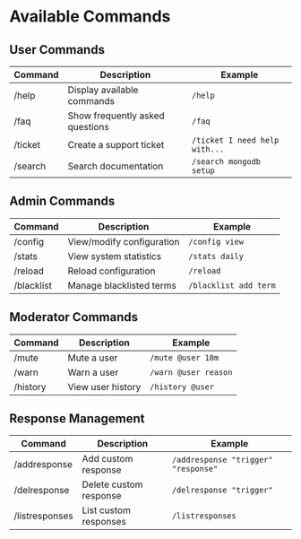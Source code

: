 # Available Commands

## User Commands
| Command | Description | Example |
|---------|-------------|---------|
| /help | Display available commands | `/help` |
| /faq | Show frequently asked questions | `/faq` |
| /ticket | Create a support ticket | `/ticket I need help with...` |
| /search | Search documentation | `/search mongodb setup` |

## Admin Commands
| Command | Description | Example |
|---------|-------------|---------|
| /config | View/modify configuration | `/config view` |
| /stats | View system statistics | `/stats daily` |
| /reload | Reload configuration | `/reload` |
| /blacklist | Manage blacklisted terms | `/blacklist add term` |

## Moderator Commands
| Command | Description | Example |
|---------|-------------|---------|
| /mute | Mute a user | `/mute @user 10m` |
| /warn | Warn a user | `/warn @user reason` |
| /history | View user history | `/history @user` |

## Response Management
| Command | Description | Example |
|---------|-------------|---------|
| /addresponse | Add custom response | `/addresponse "trigger" "response"` |
| /delresponse | Delete custom response | `/delresponse "trigger"` |
| /listresponses | List custom responses | `/listresponses` 
